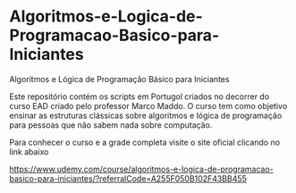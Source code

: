 # Algoritmos-e-Logica-de-Programacao-Basico-para-Iniciantes
Algoritmos e Lógica de Programaçâo Básico para Iniciantes

Este repositório contém os scripts em Portugol criados no decorrer do curso EAD criado pelo professor Marco Maddo.
O curso tem como objetivo ensinar as estruturas clássicas sobre algoritmos e lógica de programação para pessoas
que não sabem nada sobre computação.

Para conhecer o curso e a grade completa visite o site oficial clicando no link abaixo

https://www.udemy.com/course/algoritmos-e-logica-de-programacao-basico-para-iniciantes/?referralCode=A255F050B102F43BB455

